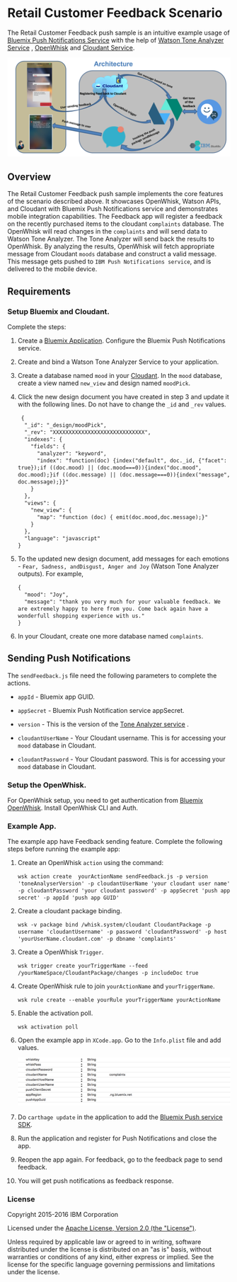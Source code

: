 Retail Customer Feedback Scenario
===========================================

The Retail Customer Feedback push sample is an intuitive example usage of [Bluemix Push Notifications Service](https://console.ng.bluemix.net/docs/services/mobilepush/index.html?pos=2) with the help of [Watson Tone Analyzer Service](http://www.ibm.com/smarterplanet/us/en/ibmwatson/developercloud/tone-analyzer.html) , [OpenWhisk](https://developer.ibm.com/open/openwhisk/) and [Cloudant Service](https://cloudant.com/).


   ![Alt text](Resource/flowchart.png?raw=true "Optional Title")


## Overview

The Retail Customer Feedback push sample implements the core features of the scenario described above. It showcases OpenWhisk, Watson APIs, and Cloudant with Bluemix Push Notifications service and demonstrates mobile integration capabilities. The Feedback app will register a feedback on the recently purchased items to the cloudant `complaints` database. The OpenWhisk will read changes in the `complaints` and will send data to Watson Tone Analyzer. The Tone Analyzer will send back the results to OpenWhisk. By analyzing the results, OpenWhisk will fetch appropriate message from Cloudant `moods` database and construct a valid message. This message gets pushed to `IBM Push Notifications service`, and is delivered to the mobile device.


## Requirements

### Setup Bluemix and Cloudant.

Complete the steps:

 1. Create a [Bluemix Application](http://console.ng.bluemix.net). Configure the Bluemix Push Notifications service.

 2. Create and bind a Watson Tone Analyzer Service to your application.

 3. Create a database named `mood` in your [Cloudant](https://cloudant.com/). In the `mood` database, create a view named `new_view` and design named `moodPick`.

 4. Click the new design document you have created in step 3 and update it with the following lines. Do not have to change the `_id` and `_rev` values.

	```
	 {
	  "_id": "_design/moodPick",
	  "_rev": "XXXXXXXXXXXXXXXXXXXXXXXXXXXXX",
	  "indexes": {
	    "fields": {
	      "analyzer": "keyword",
	      "index": "function(doc) {index("default", doc._id, {"facet": true});if ((doc.mood) || (doc.mood===0)){index("doc.mood", doc.mood);}if ((doc.message) || (doc.message===0)){index("message", doc.message);}}"
	    }
	  },
	  "views": {
	    "new_view": {
	      "map": "function (doc) { emit(doc.mood,doc.message);}"
	    }
	  },
	  "language": "javascript"
	}

    ```

 5. To the updated new design document, add messages for each emotions - `Fear, Sadness, andDisgust, Anger and Joy` (Watson Tone Analyzer outputs). For example,

	```
	{
	  "mood": "Joy",
	  "message": "thank you very much for your valuable feedback. We are extremely happy to here from you. Come back again have a wonderfull shopping experience with us."
	}
	```
 6. In your Cloudant, create one more database named `complaints`.


## Sending Push Notifications

  The `sendFeedback.js` file need the following parameters to complete the actions.

- `appId` - Bluemix app GUID.

- `appSecret` - Bluemix Push Notification service appSecret.

- `version` - This is the version of the [Tone Analyzer service](https://watson-api-explorer.mybluemix.net/apis/tone-analyzer-v3#/) .

- `cloudantUserName` - Your Cloudant username. This is for accessing your `mood` database in Cloudant.

- `cloudantPassword` - Your Cloudant password. This is for accessing your `mood` database in Cloudant.

### Setup the OpenWhisk.

For OpenWhisk setup, you need to get authentication from [Bluemix OpenWhisk](https://new-console.ng.bluemix.net/openwhisk/cli). Install OpenWhisk CLI and Auth.

### Example App.

  The example app have Feedback sending feature. Complete the following steps before running the example app:

1. Create an OpenWhisk `action` using the command:

	```
	wsk action create  yourActionName sendFeedback.js -p version 'toneAnalyserVersion' -p cloudantUserName 'your cloudant user name' -p cloudantPassword 'your cloudant password' -p appSecret 'push app secret' -p appId 'push app GUID'
	```

2. Create a cloudant package binding.

   ```
   wsk -v package bind /whisk.system/cloudant CloudantPackage -p username 'cloudantUsername' -p password 'cloudantPassword' -p host 'yourUserName.cloudant.com' -p dbname 'complaints'
   ```
3. Create a OpenWhisk `Trigger`.

	```
	wsk trigger create yourTriggerName --feed /yourNameSpace/CloudantPackage/changes -p includeDoc true 
	```
3. Create OpenWhisk rule to join `yourActionName` and `yourTriggerName`.

	```
	wsk rule create --enable yourRule yourTriggerName yourActionName
	```
4. Enable the activation poll.

	```
	wsk activation poll
	```
5. Open the example app in `XCode.app`. Go to the `Info.plist` file and add values.

    ![Alt text](Resource/plist.png?raw=true "Optional Title")

6. Do `carthage update` in the application to add the [Bluemix Push service SDK](https://github.com/ibm-bluemix-mobile-services/bms-clientsdk-swift-push).

7. Run the application and register for Push Notifications and close the app.

8. Reopen the app again. For feedback, go to the feedback page to send feedback.

9. You will get push notifications as feedback response.


### License

Copyright 2015-2016 IBM Corporation

Licensed under the [Apache License, Version 2.0 (the "License")](http://www.apache.org/licenses/LICENSE-2.0.html).

Unless required by applicable law or agreed to in writing, software distributed under the license is distributed on an "as is" basis, without warranties or conditions of any kind, either express or implied. See the license for the specific language governing permissions and limitations under the license.
